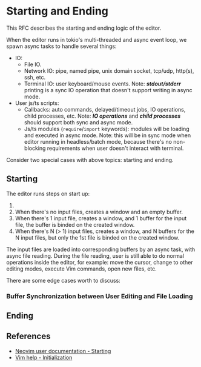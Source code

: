 # Starting and Ending

This RFC describes the starting and ending logic of the editor.

When the editor runs in tokio's multi-threaded and async event loop, we spawn async tasks to handle several things:

- IO:
  - File IO.
  - Network IO: pipe, named pipe, unix domain socket, tcp/udp, http(s), ssh, etc.
  - Terminal IO: user keyboard/mouse events. Note: _**stdout/stderr**_ printing is a sync IO operation that doesn't support writing in async mode.
- User js/ts scripts:
  - Callbacks: auto commands, delayed/timeout jobs, IO operations, child processes, etc. Note: _**IO operations**_ and _**child processes**_ should support both sync and async mode.
  - Js/ts modules (`require`/`import` keywords): modules will be loading and executed in async mode. Note: this will be in sync mode when editor running in headless/batch mode, because there's no non-blocking requirements when user doesn't interact with terminal.

Consider two special cases with above topics: starting and ending.

## Starting

The editor runs steps on start up:

1.
2. When there's no input files, creates a window and an empty buffer.
3. When there's 1 input file, creates a window, and 1 buffer for the input file, the buffer is binded on the created window.
4. When there's N (> 1) input files, creates a window, and N buffers for the N input files, but only the 1st file is binded on the created window.

The input files are loaded into corresponding buffers by an async task, with async file reading. During the file reading, user is still able to do normal operations inside the editor, for example: move the cursor, change to other editing modes, execute Vim commands, open new files, etc.

There are some edge cases worth to discuss:

### Buffer Synchronization between User Editing and File Loading

## Ending

## References

- [Neovim user documentation - Starting](https://neovim.io/doc/user/starting.html)
- [Vim help - Initialization](https://vimhelp.org/starting.txt.html#initialization)
